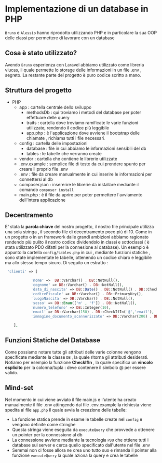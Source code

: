 # Implementazione di un database in PHP
`Bruno` e `Alessio` hanno riprodotto utilizzando PHP e in particolare la sua OOP delle classi per permettere di lavorare con un database

## Cosa è stato utilizzato? 
Avendo `Bruno` esperienza con Laravel abbiamo utilizzato come libreria vlucas, il quale permette lo storage delle informazioni in un file .env , segreto.
La restante parte del progetto è puro codice scritto a mano.

## Struttura del progetto
* PHP 
  * app : cartella centrale dello sviluppo
    * methodsDb : qui troviamo i metodi del database per poter effettuare delle query
    * traits : cartella dove troviamo ramificate le varie funzioni utilizzate, rendendo il codice più leggibile
    * app.php : è l'applicazione dove avviene il bootstrap delle chiamate , richiama tutti i file necessari.
  * config : cartella delle impostazioni 
    * database : file in cui abbiamo le informazioni sensibili del db
    * tables : le tabelle che verranno create
  * vendor : cartella che contiene le librerie utilizzate 
  * .env.example :  semplice file di testo da cui prendere spunto per creare il proprio file .env
  * .env :  file da creare manualmente in cui inserire le informazioni per connettersi al db
  * composer.json : insererire le librerie da installare mediante il comando `composer install`
  * main.php : è il file da aprire per poter permettere l'avviamento dell'intera applicazione

## Decentramento
E' stata la **parola chiave** del nostro progetto, il nostro file principale utilizza una sola stringa , il secondo file di decentramento poco più di 10.
Come in un progetto o in un framework dalle grandi ambizioni abbiamo ragionato rendendo più pulito il nostro codice dividendolo in classi e sottoclassi ( è stata utilizzato PDO difatti per la connesione al database). Un esempio è appunto la cartella `config/tables.php` in cui , mediante funzioni statiche , sono state implementate le tabelle, ottenendo un codice chiaro e leggibile ma allo stesso tempo sicuro.
Di seguito un estratto :
```php
 'clienti' => [

            'nome' =>  DB::Varchar() . DB::NotNull(), 
            'cognome' => DB::Varchar() . DB::NotNull(),
            'data_di_nascita' => DB::Date() . DB::NotNull() . DB::CheckDateDiff('data_di_nascita',18),
            'codiceFiscale' => DB::Varchar() . DB::PrimaryKey(),
            'luogoNascita' => DB::Varchar() . DB::NotNull(),
            'sesso' => DB::Enum(['m' , 'f']) . DB::NotNull(),
            'numero_telefono' => DB::Integer(10),
            'email' => DB::Varchar(150) . DB::CheckIfIn('@','email'),
            'immagine_documento_scannerizzato' => DB::Varchar(200) . DB::NotNull() . DB::CheckIfIn('.pdf','immagine_documento_scannerizzato')

    ],  
```

## Funzioni Statiche del Database
Come possiamo notare tutte gli attributi delle varie colonne vengono specificate mediante la classe `DB` , la quale ritorna gli attributi desiderati.
Notiamo per esempio la funzione **CheckIfIn** , la quale specifica un **vincolo esplicito** per la colonna/tupla : deve contenere il simbolo @ per essere valido.

## Mind-set

Nel momento in cui viene avviato il file main.js e l'utente ha creato manualmente il file .env attingendo dal file .env.example la richiesta viene spedita al file `app.php` il quale avvia la creazione delle tabelle: 
* La funzione statica prende in esame le tabelle create nel `config` e vengono definite come stringhe
* Questa stringa viene eseguita da `executeQuery` che provvede a ottenere un pointer per la connessione al db
* La connessione avviene mediante la tecnologia `PDO` che ottiene tutti i database sul server e cerca quello specificato dall'utente nel file .env
* Semmai non ci fosse allora ne crea uno tutto suo e rimanda il pointer alla funzione `executeQuery` la quale aziona la query e crea le tabelle

